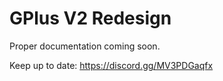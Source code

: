 # GPlus V2 Redesign
Proper documentation coming soon.

Keep up to date: https://discord.gg/MV3PDGaqfx
